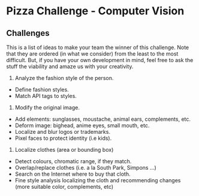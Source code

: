 # Pizza Challenge - Computer Vision

## Challenges
This is a list of ideas to make your team the winner of this challenge.
Note that they are ordered (in what we consider) from the least to the most difficult. But, if you have your own development in mind, feel free to ask the stuff the viability and amaze us with your  creativity.

1. Analyze the fashion style of the person.
  * Define fashion styles.
  * Match API tags to styles.
1. Modify the original image.
  * Add elements: sunglasses, moustache, animal ears, complements, etc.
  * Deform image: bighead, anime eyes, small mouth, etc.
  * Localize and blur logos or trademarks.
  * Pixel faces to protect identity (i.e kids).
1. Localize clothes (area or bounding box)
  * Detect colours, chromatic range, if they match.
  * Overlap/replace clothes (i.e. a la South Park, Simpons ...)
  * Search on the Internet where to buy that cloth.
  * Fine style analysis localizing the cloth and recommending changes (more suitable color, complements, etc)
